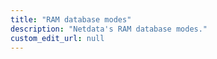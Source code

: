 ```yaml
---
title: "RAM database modes"
description: "Netdata's RAM database modes."
custom_edit_url: null
---
```


